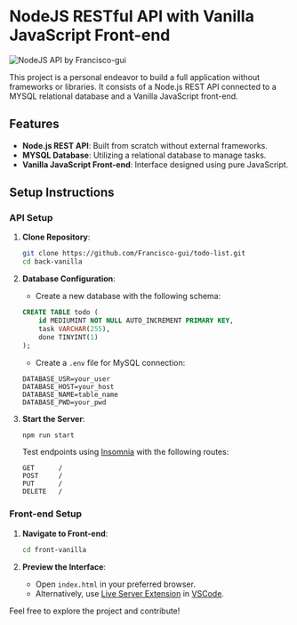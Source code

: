 # NodeJS RESTful API with Vanilla JavaScript Front-end

![NodeJS API by Francisco-gui](https://nodejs.org/static/images/logo.svg)

This project is a personal endeavor to build a full application without frameworks or libraries. It consists of a Node.js REST API connected to a MYSQL relational database and a Vanilla JavaScript front-end.

## Features

- **Node.js REST API**: Built from scratch without external frameworks.
- **MYSQL Database**: Utilizing a relational database to manage tasks.
- **Vanilla JavaScript Front-end**: Interface designed using pure JavaScript.

## Setup Instructions

### API Setup

1. **Clone Repository**:

    ```bash
    git clone https://github.com/Francisco-gui/todo-list.git
    cd back-vanilla
    ```

2. **Database Configuration**:

    - Create a new database with the following schema:

    ```sql
    CREATE TABLE todo (
        id MEDIUMINT NOT NULL AUTO_INCREMENT PRIMARY KEY,
        task VARCHAR(255),
        done TINYINT(1)
    );
    ```

    - Create a `.env` file for MySQL connection:

    ```env
    DATABASE_USR=your_user
    DATABASE_HOST=your_host
    DATABASE_NAME=table_name
    DATABASE_PWD=your_pwd
    ```

3. **Start the Server**:

    ```bash
    npm run start
    ```

    Test endpoints using [Insomnia](https://insomnia.rest/) with the following routes:

    ```http
    GET      /
    POST     /
    PUT      /
    DELETE   /
    ```

### Front-end Setup

1. **Navigate to Front-end**:

    ```bash
    cd front-vanilla
    ```

2. **Preview the Interface**:

    - Open `index.html` in your preferred browser.
    - Alternatively, use [Live Server Extension](https://github.com/ritwickdey/vscode-live-server-plus-plus) in [VSCode](https://code.visualstudio.com/).

Feel free to explore the project and contribute!

